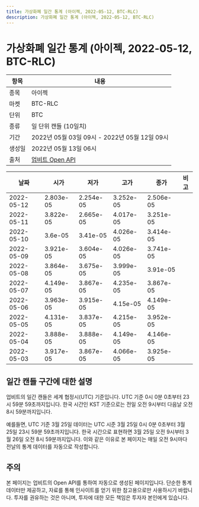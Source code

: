 ```yaml
---
title: 가상화폐 일간 통계 (아이젝, 2022-05-12, BTC-RLC)
description: 가상화폐 일간 통계 (아이젝, 2022-05-12, BTC-RLC)
---
```



가상화폐 일간 통계 (아이젝, 2022-05-12, BTC-RLC)
===

|항목|내용|
|--|--|
|종목|아이젝|
|마켓|BTC-RLC|
|단위|BTC|
|종류|일 단위 캔들 (10일치)|
|기간|2022년 05월 03일 09시 - 2022년 05월 12일 09시|
|생성일|2022년 05월 13일 06시|
|출처|[업비트 Open API](https://docs.upbit.com)|


|날짜|시가|저가|고가|종가|비고|
|--|--|--|--|--|--|
|2022-05-12|2.803e-05|2.254e-05|3.252e-05|2.506e-05|    |
|2022-05-11|3.822e-05|2.665e-05|4.017e-05|3.251e-05|    |
|2022-05-10|3.6e-05|3.41e-05|4.026e-05|3.414e-05|    |
|2022-05-09|3.921e-05|3.604e-05|4.026e-05|3.741e-05|    |
|2022-05-08|3.864e-05|3.675e-05|3.999e-05|3.91e-05|    |
|2022-05-07|4.149e-05|3.867e-05|4.235e-05|3.867e-05|    |
|2022-05-06|3.963e-05|3.915e-05|4.15e-05|4.149e-05|    |
|2022-05-05|4.131e-05|3.837e-05|4.215e-05|3.952e-05|    |
|2022-05-04|3.888e-05|3.888e-05|4.149e-05|4.146e-05|    |
|2022-05-03|3.917e-05|3.867e-05|4.066e-05|3.925e-05|    |


일간 캔들 구간에 대한 설명
---


업비트의 일간 캔들은 세계 협정시(UTC) 기준입니다. 
UTC 기준 0시 0분 0초부터 23시 59분 59초까지입니다. 
한국 시간인 KST 기준으로는 전일 오전 9시부터 다음날 오전 8시 59분까지입니다. 


예를들면, UTC 기준 3월 25일 데이터는 UTC 시준 3월 25일 0시 0분 0초부터 3월 25일 23시 59분 59초까지입니다. 
한국 시간으로 표현하면 3월 25일 오전 9시부터 3월 26일 오전 8시 59분까지입니다. 
이와 같은 이유로 본 페이지는 매일 오전 9시마다 전날의 통계 데이터를 자동으로 작성합니다. 


주의
---


본 페이지는 업비트의 Open API를 통하여 자동으로 생성된 페이지입니다. 
단순한 통계 데이터만 제공하고, 자료를 통해 인사이트를 얻기 위한 참고용으로만 사용하시기 바랍니다. 
투자를 권유하는 것은 아니며, 투자에 대한 모든 책임은 투자자 본인에게 있습니다. 
